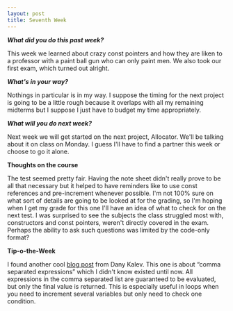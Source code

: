 ```yaml
---
layout: post
title: Seventh Week
---
```

<p><b><i>What did you do this past week?</i></b></p>
<p>This week we learned about crazy const pointers and how they are liken to a professor with a paint ball gun who can only paint men. We also took our first exam, which turned out alright.</p>
<p><b><i>What's in your way?</i></b></p>
<p>Nothings in particular is in my way. I suppose the timing for the next project is going to be a little rough because it overlaps with all my remaining midterms but I suppose I just have to budget my time appropriately.</p>
<p><b><i>What will you do next week?</i></b></p>
<p>Next week we will get started on the next project, Allocator. We'll be talking about it on class on Monday. I guess I'll have to find a partner this week or choose to go it alone.</p>
<p><b>Thoughts on the course</b></p>
<p>The test seemed pretty fair. Having the note sheet didn't really prove to be all that necessary but it helped to have reminders like to use const references and pre-increment whenever possible. I'm not 100% sure on what sort of details are going to be looked at for the grading, so I'm hoping when I get my grade for this one I'll have an idea of what to check for on the next test. I was surprised to see the subjects the class struggled most with, constructors and const pointers, weren't directly covered in the exam. Perhaps the ability to ask such questions was limited by the code-only format?</p>
<p><b>Tip-o-the-Week</b></p>
<p>I found another cool <a href="http://www.informit.com/blogs/blog.aspx?uk=30-C-Tips-in-30-Days-Tip-9-comma-separated-expressions">blog post</a> from Dany Kalev. This one is about “comma separated expressions” which I didn't know existed until now. All expressions in the comma separated list are guaranteed to be evaluated, but only the final value is returned. This is especially useful in loops when you need to increment several variables but only need to check one condition.</p>
